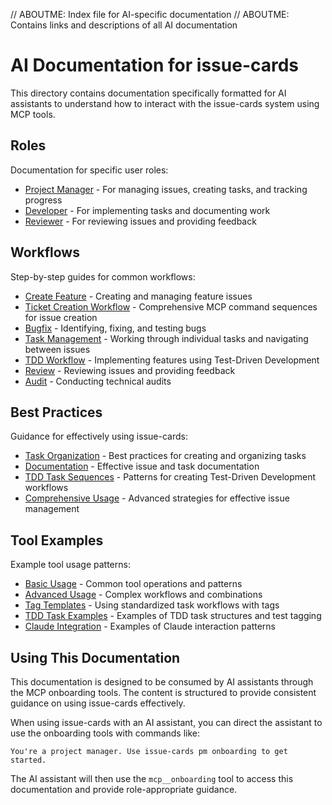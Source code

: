 // ABOUTME: Index file for AI-specific documentation
// ABOUTME: Contains links and descriptions of all AI documentation

# AI Documentation for issue-cards

This directory contains documentation specifically formatted for AI assistants to understand how to interact with the issue-cards system using MCP tools.

## Roles

Documentation for specific user roles:

- [Project Manager](roles/project-manager.md) - For managing issues, creating tasks, and tracking progress
- [Developer](roles/developer.md) - For implementing tasks and documenting work
- [Reviewer](roles/reviewer.md) - For reviewing issues and providing feedback

## Workflows

Step-by-step guides for common workflows:

- [Create Feature](workflows/create-feature.md) - Creating and managing feature issues
- [Ticket Creation Workflow](workflows/ticket-creation-workflow.md) - Comprehensive MCP command sequences for issue creation
- [Bugfix](workflows/bugfix.md) - Identifying, fixing, and testing bugs
- [Task Management](workflows/task-management.md) - Working through individual tasks and navigating between issues
- [TDD Workflow](workflows/tdd-workflow.md) - Implementing features using Test-Driven Development
- [Review](workflows/review.md) - Reviewing issues and providing feedback
- [Audit](workflows/audit.md) - Conducting technical audits

## Best Practices

Guidance for effectively using issue-cards:

- [Task Organization](best-practices/task-organization.md) - Best practices for creating and organizing tasks
- [Documentation](best-practices/documentation.md) - Effective issue and task documentation
- [TDD Task Sequences](best-practices/tdd-task-sequences.md) - Patterns for creating Test-Driven Development workflows
- [Comprehensive Usage](best-practices/comprehensive-usage.md) - Advanced strategies for effective issue management

## Tool Examples

Example tool usage patterns:

- [Basic Usage](tool-examples/basic-usage.md) - Common tool operations and patterns
- [Advanced Usage](tool-examples/advanced-usage.md) - Complex workflows and combinations
- [Tag Templates](tool-examples/tag-templates.md) - Using standardized task workflows with tags
- [TDD Task Examples](tool-examples/tdd-task-examples.md) - Examples of TDD task structures and test tagging
- [Claude Integration](tool-examples/claude-integration.md) - Examples of Claude interaction patterns

## Using This Documentation

This documentation is designed to be consumed by AI assistants through the MCP onboarding tools. The content is structured to provide consistent guidance on using issue-cards effectively.

When using issue-cards with an AI assistant, you can direct the assistant to use the onboarding tools with commands like:

```
You're a project manager. Use issue-cards pm onboarding to get started.
```

The AI assistant will then use the `mcp__onboarding` tool to access this documentation and provide role-appropriate guidance.